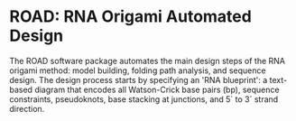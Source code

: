 # ROAD: RNA Origami Automated Design

The ROAD software package automates the main design steps of the RNA origami method: model building, folding path analysis, and sequence design. The design process starts by specifying an 'RNA blueprint': a text-based diagram that encodes all Watson-Crick base pairs (bp), sequence constraints, pseudoknots, base stacking at junctions, and 5´ to 3´ strand direction. 
